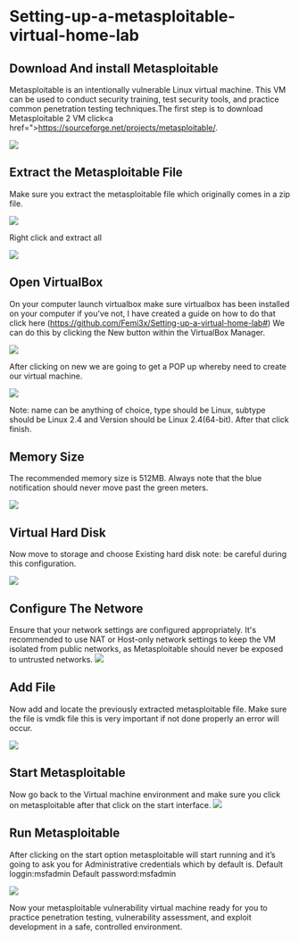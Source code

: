 # Setting-up-a-metasploitable-virtual-home-lab

<h2>Download And install Metasploitable</h2>

Metasploitable is an intentionally vulnerable Linux virtual machine. This VM can be used to conduct security training, test security tools, and practice common penetration testing techniques.The first step is to download Metasploitable 2 VM click<a href=">https://sourceforge.net/projects/metasploitable/</a>.


<img src="Folder/Capture.PNG">








<h2>Extract the Metasploitable File</h2>

Make sure you extract the metasploitable file which originally comes in a zip file.


<img src="Folder/Extract Meta.PNG">









Right click and extract all


<img src="Folder/Extration done.PNG">








<h2>Open VirtualBox</h2>

On your computer launch virtualbox make sure virtualbox has been installed on your computer if you've not, I have created a guide on how to do that click here (https://github.com/Femi3x/Setting-up-a-virtual-home-lab#)  We can do this by clicking the New button within the VirtualBox Manager.


<img src="Folder/New.jpg">








After clicking on new we are going to get a POP up whereby need to create our virtual machine.


<img src="Folder/Vm2.PNG">










Note: name can be anything of choice, type should be Linux, subtype should be Linux 2.4 and Version should be Linux 2.4(64-bit). After that click finish.


<h2>Memory Size</h2>

The recommended memory size is 512MB. Always note that the blue notification should never move past the green meters.


<img src="Folder/Allocate memory.png">







<h2>Virtual Hard Disk</h2>

Now move to storage and choose Existing hard disk note: be careful during this configuration.


<img src="Folder/Existing HDD.png">








<h2>Configure The Networe</h2>
Ensure that your network settings are configured appropriately. It's recommended to use NAT or Host-only network settings to keep the VM isolated from public networks, as Metasploitable should never be exposed to untrusted networks.



<img src="Folder/network.jpg">









<h2>Add File</h2>

Now add and locate the previously extracted metasploitable file. Make sure the file is vmdk file this is very important if not done properly an error will occur.



<img src="Folder/step 5.jpg">









<h2>Start Metasploitable</h2>
Now go back to the Virtual machine environment and make sure you click on metasploitable after that click on the start interface.


<img src="Folder/Screenshot (6)_LI.jpg">








<h2>Run Metasploitable</h2>

After clicking on the start option metasploitable will start running and it’s going to ask you for Administrative credentials which by default is.
Default loggin:msfadmin
Default password:msfadmin



<img src="Folder/Screenshot (8).png">




Now your metasploitable vulnerability virtual machine ready for you to practice penetration testing, vulnerability assessment, and exploit development in a safe, controlled environment.








